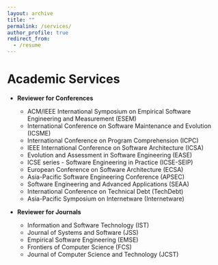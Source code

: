 ```yaml
---
layout: archive
title: ""
permalink: /services/
author_profile: true
redirect_from:
  - /resume
---
```


<!-- {% include base_path %} -->

Academic Services
======
- **Reviewer for Conferences**
  - ACM/IEEE International Symposium on Empirical Software Engineering and Measurement (ESEM)
  -  International Conference on Software Maintenance and Evolution (ICSME)
  - International Conference on Program Comprehension (ICPC)
  - IEEE International Conference on Software Architecture (ICSA)
  - Evolution and Assessment in Software Engineering (EASE)
  - ICSE series - Software Engineering in Practice (ICSE-SEIP)
  - European Conference on Software Architecture (ECSA)
  - Asia-Pacific Software Engineering Conference (APSEC)
  - Software Engineering and Advanced Applications (SEAA)
  - International Conference on Technical Debt (TechDebt)
  - Asia-Pacific Symposium on Internetware (Internetware)


- **Reviewer for Journals**
  - Information and Software Technology (IST)
  - Journal of Systems and Software (JSS)
  - Empirical Software Engineering (EMSE)
  - Frontiers of Computer Science (FCS)
  - Journal of Computer Science and Technology (JCST)


<!-- - **Program Committee**
  - The 22nd Belgium-Netherlands Software Evolution (BENEVOL) Nijmegen, 27-28 November 2023. -->
